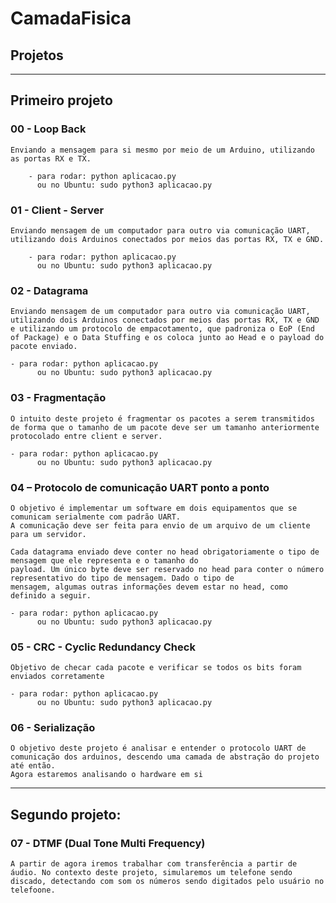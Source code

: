 # CamadaFisica

## Projetos
____________________________________________________
## Primeiro projeto

### 00 - Loop Back

    Enviando a mensagem para si mesmo por meio de um Arduino, utilizando as portas RX e TX.
    
        - para rodar: python aplicacao.py
          ou no Ubuntu: sudo python3 aplicacao.py

### 01 - Client - Server

    Enviando mensagem de um computador para outro via comunicação UART, utilizando dois Arduinos conectados por meios das portas RX, TX e GND.

        - para rodar: python aplicacao.py
          ou no Ubuntu: sudo python3 aplicacao.py

### 02 - Datagrama

    Enviando mensagem de um computador para outro via comunicação UART, utilizando dois Arduinos conectados por meios das portas RX, TX e GND e utilizando um protocolo de empacotamento, que padroniza o EoP (End of Package) e o Data Stuffing e os coloca junto ao Head e o payload do pacote enviado.

    - para rodar: python aplicacao.py
          ou no Ubuntu: sudo python3 aplicacao.py

### 03 - Fragmentação
    
    O intuito deste projeto é fragmentar os pacotes a serem transmitidos de forma que o tamanho de um pacote deve ser um tamanho anteriormente protocolado entre client e server.

    - para rodar: python aplicacao.py
          ou no Ubuntu: sudo python3 aplicacao.py

### 04 – Protocolo de comunicação UART ponto a ponto

    O objetivo é implementar um software em dois equipamentos que se comunicam serialmente com padrão UART. 
    A comunicação deve ser feita para envio de um arquivo de um cliente para um servidor. 

    Cada datagrama enviado deve conter no head obrigatoriamente o tipo de mensagem que ele representa e o tamanho do
    payload. Um único byte deve ser reservado no head para conter o número representativo do tipo de mensagem. Dado o tipo de
    mensagem, algumas outras informações devem estar no head, como definido a seguir.

    - para rodar: python aplicacao.py
          ou no Ubuntu: sudo python3 aplicacao.py

### 05 - CRC - Cyclic Redundancy Check

    Objetivo de checar cada pacote e verificar se todos os bits foram enviados corretamente

    - para rodar: python aplicacao.py
          ou no Ubuntu: sudo python3 aplicacao.py

### 06 - Serialização

    O objetivo deste projeto é analisar e entender o protocolo UART de comunicação dos arduinos, descendo uma camada de abstração do projeto até então.
    Agora estaremos analisando o hardware em si

____________________________________________________
## Segundo projeto:

### 07 - DTMF (Dual Tone Multi Frequency)

    A partir de agora iremos trabalhar com transferência a partir de áudio. No contexto deste projeto, simularemos um telefone sendo discado, detectando com som os números sendo digitados pelo usuário no telefoone.